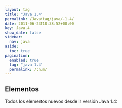```yaml
---
layout: tag
title: "Java 1.4"
permalink: /Java/tag/java/-1.4/
date: 2011-06-23T18:38:52+00:00
key: Java.4
show_date: false
sidebar:
  nav: java
aside:
  toc: true
pagination: 
  enabled: true
  tag: "java 1.4"
  permalink: /:num/    
---
```


<h2>Elementos</h2>
Todos los elementos nuevos desde la versión Java 1.4: